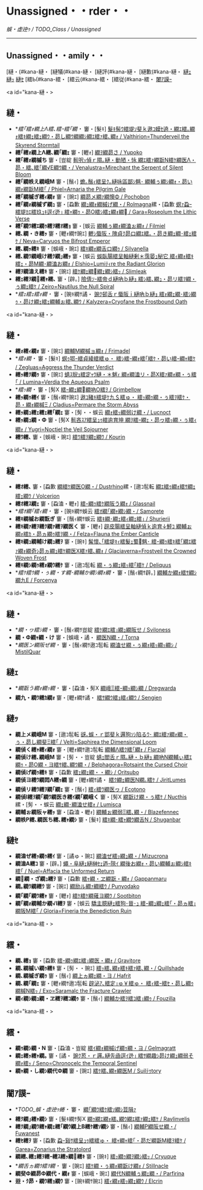 # Unassigned・・rder・・

_蜈・虚迚ｩ / TODO_Class / Unassigned_

---

## Unassigned・・amily・・

[縺・(#kana-縺・ [縺犠(#kana-縺・ [縺評(#kana-縺・ [縺歉(#kana-縺・ [縺ｪ](#kana-縺ｪ) [縺ｯ](#kana-縺ｯ) [縺ｾ](#kana-縺ｾ) [繧Ь(#kana-繧・ [繧云(#kana-繧・ [繧従(#kana-繧・ [闍ｱ謨ｰ](#kana-en)

<a id="kana-縺・></a>
## 縺・

- **繧｢繧ｫ繝上Λ繧､繧ｰ繧｢繝・* 窶・[髮ｷ] [髮ｷ髻ｳ繧堤ｿ斐ｋ遨ｺ蟆ｾ遶・繝ｴ繧｡繝ｫ繧ｷ繝ｪ繧ｪ繝ｳ・昴し繝ｳ繝繝ｼ繝ｴ繧ｧ繧､繝ｫ / Valthirion=Thunderveil the Skyrend Stormtail](/monster/Valthirion=Thunderveil.md)
- **繧｢繧ｫ繝上Λ繧､繝｢繝ｪ** 窶・[轣ｫ] [繝ｦ繝昴さ / Yupoko](/monster/Yupoko.md)
- **繧｢繧ｫ繝槭ち** 窶・[豈綻 [髱呎ｯ偵ｒ隰｡縺・動陋・怺 繝ｴ繧ｧ繝翫Ν繧ｹ繝医Λ・昴・繧､繧｢繝√Ε繝ｳ繝・/ Venalustra=Mirechant the Serpent of Silent Bloom](/monster/Venalustra=Mirechant.md)
- **繧｢繝帙え繝峨Μ** 窶・[鬚ｨ] [蟾｡鬚ｨ繧呈ｸ｡縺咏區鄙ｼ魑･ 繝輔ぅ繝ｼ繝ｫ・昴い繝ｫ繝翫Μ繧｢ / Phiel=Arnaria the Pilgrim Gale](/monster/Phiel=Arnaria.md)
- **繧｢繝槭ぎ繧ｨ繝ｫ** 窶・[豌ｴ] [繝昴メ繝ｧ繝懊Φ / Pochobon](/monster/Pochobon.md)
- **繧｢繝ｫ繝槭ず繝ｭ** 窶・[蝨歉 [繝ｭ繝ｫ繝槭げ繝・/ Rolmagna](/monster/Rolmagna.md)縲・[蝨歉 [螟ｧ蝨ｰ繧堤ｶｴ繧玖ｭｷ逕ｲ迯｣ 繧ｬ繝ｩ・昴Ο繧ｼ繧ｪ繝ｫ繝 / Gara=Roseolum the Lithic Verse](/monster/Gara=Roseolum.md)
- **繧｢繝ｳ繧ｴ繝ｩ繧ｦ繧ｵ繧ｮ** 窶・[蜈云 [繝輔ぅ繝ｫ繝溘ぉ繝ｫ / Filmiel](/monster/Filmiel.md)
- **繧､繝・き繧ｯ** 窶・[轣ｫ繝ｻ豌ｴ] [轣ｼ蜃阪・隗貞ｸ昴ロ繝ｴ繧｡・昴き繝ｪ繝･繧ｪ繧ｹ / Neva=Caryuos the Bifrost Emperor](/monster/Neva=Caryuos.md)
- **繧､繝ｯ繧ｷ** 窶・[蜈峨・豌ｴ] [繧ｷ繝ｫ繝舌ロ繝ｩ / Silvanella](/monster/Silvanella.md)
- **繧､繝ｳ繝峨け繧ｸ繝｣繧ｯ** 窶・[蜈云 [蜈臥腸繧呈軸縺剰＊霈晏ｭ秘它 繧ｨ繝ｫ繧ｷ繧ｪ・昴Μ繝･繝溘お繝ｫ / Elshio=Lumiﾃｨre the Radiant Glorion](/monster/Elshio=Lumiﾃｨre.md)
- **繧ｦ繝溘え繧ｷ** 窶・[豌ｴ] [繧ｹ繝ｪ繝繝ｪ繝ｼ繧ｯ / Slimleak](/monster/Slimleak.md)
- **繧ｪ繧ｦ繝繧ｬ繧､** 窶・[辟｡] [險倩ｿｰ繧帝ｄ縺吶ｂ縺ｮ 繧ｼ繧､繝ｭ・昴リ繧ｦ繝・ぅ繝ｪ繧ｹ / Zeiro=Nautilus the Null Spiral](/monster/Zeiro=Nautilus.md)
- **繧ｪ繧ｪ繧ｫ繝・* 窶・[豌ｷ繝ｻ譎・ [豌ｸ邨舌ｒ蜃阪ｉ縺吶ｂ縺ｮ 繧ｫ繝ｪ繝･繧ｼ繝ｩ・昴け繝ｪ繧ｪ繝輔ぉ繧､繝ｳ / Kalyzera=Cryofane the Frostbound Oath](/monster/Kalyzera=Cryofane.md)

<a id="kana-縺・></a>
## 縺・

- **繧ｫ繧ｨ繝ｫ** 窶・[豌ｴ] [繝輔Μ繝槭ョ繝ｫ / Frimadel](/monster/Frimadel.md)
- **繧ｫ繝・* 窶・[髮ｷ] [螟ｩ鄂ｰ繧貞綾繧繧ゅ・ 繧ｼ繧ｰ繝ｫ繧｢繧ｹ・昴い繧ｰ繝ｬ繧ｹ / Zegluas=Aggress the Thunder Verdict](/monster/Zegluas=Aggress.md)
- **繧ｯ繧ｸ繝ｩ** 窶・[豌ｴ] [蜻ｽ貎ｮ繧定ｬｳ縺・＊魃ｨ 繝ｫ繝溘リ・昴Χ繧ｧ繝ｫ繝・ぅ繧｢ / Lumina=Verdia the Aqueous Psalm](/monster/Lumina=Verdia.md)
- **繧ｯ繝・* 窶・[髣Ⅹ [繧ｰ繝ｪ繝繝吶Ο繧ｦ / Grimbellow](/monster/Grimbellow.md)
- **繧ｯ繝ｩ繧ｲ** 窶・[鬚ｨ繝ｻ豌ｴ] [遨ｺ豬ｷ繧堤ｹ九＄繧ゅ・ 繧ｯ繝ｩ繝・ぅ繧ｦ繧ｹ・昴・繝ｫ繝槭Ξ / Cladius=Permare the Storm Abyss](/monster/Cladius=Permare.md)
- **繧ｯ繝ｭ繧ｪ繧ｪ繧｢繝ｪ** 窶・[髣・・蜈云 [繝ｫ繧ｯ繝弱け繝・/ Lucnoct](/monster/Lucnoct.md)
- **繧ｯ繝ｭ繝・Φ** 窶・[髣Ⅹ [髱吝ｽｱ繧呈ｭｩ繧逾育坤 繝ｦ繧ｰ繝ｪ・昴ヮ繧ｯ繝・ぅ繧ｨ繝ｫ / Yugri=Noctiel the Veil Sojourner](/monster/Yugri=Noctiel.md)
- **繧ｳ繧､** 窶・[蜈峨・豌ｴ] [繧ｳ繧ｦ繝ｪ繝ｳ / Kourin](/monster/Kourin.md)

<a id="kana-縺・></a>
## 縺・

- **繧ｵ繧､** 窶・[蝨歉 [繝繧ｹ繝医Ο繝・/ Dustrhino](/monster/Dustrhino.md)縲・[遨ｺ髢転 [繝ｴ繧ｩ繝ｫ繧ｻ繝ｪ繧ｪ繝ｳ / Volcerion](/monster/Volcerion.md)
- **繧ｵ繧ｽ繝ｪ** 窶・[蝨溘・轣ｫ] [繧ｰ繝ｩ繧ｹ繝阪う繝ｫ / Glassnail](/monster/Glassnail.md)
- **繧ｵ繝｢繧ｨ繝・* 窶・[豌ｷ繝ｻ蜈云 [繧ｵ繝｢繝ｬ繝ｼ繝・/ Samorete](/monster/Samorete.md)
- **繧ｷ繝槭お繝翫ぎ** 窶・[鬚ｨ繝ｻ蜈云 [繧ｷ繝･繝ｪ繧ｨ繝ｪ繧｣ / Shurierii](/monster/Shurierii.md)
- **繧ｷ繝ｧ繧ｦ繧ｸ繝ｧ繧ｦ繝医く** 窶・[轣ｫ] [辟皮腸繧呈軸縺偵ｋ逾育↓鮃ｺ 繝輔ぉ繝ｫ繧ｶ・昴ヵ繝ｩ繧ｦ繝・/ Felza=Flauna the Ember Canticle](/monster/Felza=Flauna.md)
- **繧ｷ繝ｭ繝輔け繝ｭ繧ｦ** 窶・[豌ｷ] [髴懷､｢繧堤ｷｨ繧髮ｪ蜀魑･ 繧ｰ繝ｩ繧ｷ繧｢繝ｴ繧ｧ繝ｫ繝奇ｼ昴ヵ繝ｭ繧ｹ繝医Χ繧ｧ繧､繝ｫ / Glaciaverna=Frostveil the Crowned Woven Frost](/monster/Glaciaverna=Frostveil.md)
- **繧ｷ繝ｼ繝ｩ繧ｫ繝ｳ繧ｹ** 窶・[遨ｺ髢転 [繝・ぅ繝ｪ繧ｯ繧｢繧ｹ / Deliquus](/monster/Deliquus.md)
- **繧ｹ繧ｳ繝・ぅ繝・す繝･繝輔か繝ｼ繝ｫ繝・* 窶・[鬚ｨ繝ｻ辟｡] [繝輔か繝ｫ繧ｻ繝ｼ繝九Ε / Forcenya](/monster/Forcenya.md)

<a id="kana-縺・></a>
## 縺・

- **繝・ヮ繧ｼ繝・* 窶・[鬚ｨ繝ｻ豈綻 [繧ｹ繝ｴ繧｣繝ｭ繝阪せ / Sviloness](/monster/Sviloness.md)
- **繝・Φ繝ｬ繝・け** 窶・[蜈峨・譎・ [繝医Ν繝・/ Torna](/monster/Torna.md)
- **繝医ン繝阪ぜ繝・* 窶・[鬚ｨ繝ｻ遨ｺ髢転 [繝溘せ繝・ぅ繝ｫ繧ｯ繝ｯ繝ｼ / MistilQuar](/monster/MistilQuar.md)

<a id="kana-縺ｪ"></a>
## 縺ｪ

- **繝翫う繝ｫ繝ｯ繝・* 窶・[蝨溘・髣Ⅹ [繝峨Ξ繧ｰ繝ｯ繝ｼ繝 / Dregwarda](/monster/Dregwarda.md)
- **繝九・繝ｳ繧ｶ繝ｫ** 窶・[轣ｫ繝ｻ譎・ [繧ｻ繝ｳ繧ｮ繧ｨ繝ｳ / Sengien](/monster/Sengien.md)

<a id="kana-縺ｯ"></a>
## 縺ｯ

- **繝上メ繝峨Μ** 窶・[遨ｺ髢転 [谺｡蜈・ｒ郢斐ｋ邏狗ｿｼ陷るｳ･ 繝ｴ繧ｧ繝ｫ繝・ぅ・昴し繝斐Ξ繧｢ / Velti=Saphirea the Dimensional Loom](/monster/Velti=Saphirea.md)
- **繝偵く繧ｬ繧ｨ繝ｫ** 窶・[轣ｫ繝ｻ遨ｺ髢転 [繝輔Λ繧ｸ繧｢繝ｫ / Flarzial](/monster/Flarzial.md)
- **繝偵け繧､繝峨Μ** 窶・[髣・・豈綻 [蜻ｪ閻舌ｒ隰｡縺・ｂ縺ｮ 繝吶Ν繝輔ぃ繧ｴ繝ｩ・昴Ο繝・ヨ繧ｻ繧､繝ｳ繝・/ Belphagora=Rotsaint the Cursed Choir](/monster/Belphagora=Rotsaint.md)
- **繝偵げ繝ｩ繧ｷ** 窶・[蝨歉 [繧ｪ繝ｪ繝・・繝ｼ / Oritsubo](/monster/Oritsubo.md)
- **繝偵ヨ繧ｳ繝悶Λ繧ｯ繝** 窶・[轣ｫ繝ｻ譎・ [繧ｸ繝ｪ繝医Ν繝｡繧ｹ / JiritLumes](/monster/JiritLumes.md)
- **繝偵リ繧ｳ繧ｦ繝｢繝ｪ** 窶・[鬚ｨ] [繧ｨ繧ｳ繝医ヮ / Ecotono](/monster/Ecotono.md)
- **繝偵Ι繧ｦ繝｢繝ｳ繝医き繧ｲ繝｢繝峨く** 窶・[髣Ⅹ [繝翫け繝・ぅ繧ｹ / Nucthis](/monster/Nucthis.md)縲・[髣・・蜈云 [繝ｪ繝･繝溘せ繧ｫ / Lumisca](/monster/Lumisca.md)
- **繝輔ぉ繝阪ャ繧ｯ** 窶・[蝨溘・轣ｫ] [繝輔ぉ繝弱Ξ繧､繝・/ Blazefennec](/monster/Blazefennec.md)
- **繝帙Ρ繧､繝医ち繧､繧ｬ繝ｼ** 窶・[髮ｷ] [繧ｷ繝･繧ｬ繝ｳ繝舌Ν / Shuganbar](/monster/Shuganbar.md)

<a id="kana-縺ｾ"></a>
## 縺ｾ

- **繝溘ぜ繧ｯ繝ｩ繧ｲ** 窶・[譎ゅ・豌ｴ] [繝溘ぜ繧ｯ繝ｭ繝・/ Mizucrona](/monster/Mizucrona.md)
- **繝溘Α繧ｺ** 窶・[辟｡] [蠅・阜縺ｪ縺榊ｾｪ迺ｰ陝ｲ 繝後お繝ｫ・昴い繝輔ぉ繝ｼ繧ｷ繧｢ / Nuel=Affacia the Unformed Return](/monster/Nuel=Affacia.md)
- **繝繝・ざ繝ｭ繧ｦ** 窶・[蝨歉 [繧ｬ繝・ヱ繝翫・繝ｫ / Gappanmaru](/monster/Gappanmaru.md)
- **繝｡繝ｳ繝繧ｳ** 窶・[豌ｴ] [繝励ル繝ｧ繝繧ｳ / Punyodako](/monster/Punyodako.md)
- **繝｢繝｢繝ｳ繧ｬ** 窶・[轣ｫ] [繧ｹ繧ｹ繝薙ヨ繝ｳ / Sootbiton](/monster/Sootbiton.md)
- **繝｢繝ｫ繝輔か繝√Ι繧ｦ** 窶・[蜈云 [驕主臆縺ｪ繧狗･晉･ｭ 繧ｰ繝ｭ繝ｪ繧｢・昴ヵ繧｣繝阪Μ繧｢ / Gloria=Fineria the Benediction Ruin](/monster/Gloria=Fineria.md)

<a id="kana-繧・></a>
## 繧・

- **繝､繧ｮ** 窶・[蝨歉 [繧ｰ繝ｩ繝ｴ繧｣繝医・繝ｫ / Gravitore](/monster/Gravitore.md)
- **繝､繝槭い繝ｩ繧ｷ** 窶・[髣・・豌ｴ] [繧ｯ繧､繝ｫ繧ｷ繧ｧ繧､繝・/ Quillshade](/monster/Quillshade.md)
- **繝､繝槭ぎ繝ｩ** 窶・[鬚ｨ] [繝上ヵ繝ｪ繝・ヨ / Hafrit](/monster/Hafrit.md)
- **繝､繝｢繝ｪ** 窶・[轣ｫ繝ｻ遨ｺ髢転 [辟泌ｱ､繧定｣ゅ￥繧ゅ・ 繧ｨ繧ｰ繧ｾ・昴し繝ｩ繝槭Ν繧ｯ / Exo=Saramalc the Fracture Crawler](/monster/Exo=Saramalc.md)
- **繝ｨ繝ｼ繝ｭ繝・ヱ繧ｦ繧ｺ繝ｩ** 窶・[鬚ｨ] [繝輔か繧ｦ繧ｺ繧｣繝ｩ / Fouzilla](/monster/Fouzilla.md)

<a id="kana-繧・></a>
## 繧・

- **繝ｩ繝ｼ繝・Ν** 窶・[蝨溘・豈綻 [繧ｲ繝ｫ繝槭げ繝ｩ繝・ヨ / Gelmagratt](/monster/Gelmagratt.md)
- **繝ｪ繧ｯ繧ｬ繝｡** 窶・[譎・ [豌ｸ荵・ｒ邏｡縺先凾逕ｲ迯｣ 繧ｻ繝趣ｼ昴け繝ｭ繝弱そ繝ｫ繧ｯ / Seno=Chronocelc the Temporal Sentinel](/monster/Seno=Chronocelc.md)
- **繝ｬ繝・し繝ｼ繝代Φ繝** 窶・[豌ｴ] [繧ｹ繧､繝ｬ繝医Μ / Suilﾃｩtory](/monster/Suilﾃｩtory.md)

<a id="kana-en"></a>
## 闍ｱ謨ｰ

- **TODO_蜈・虚迚ｩ蜷・* 窶・ [繝｢繝ｳ繧ｹ繧ｿ繝ｼ荳隕ｧ](/monster/index.md)
- **繧ｸ繝｣繧ｬ繝ｼ** 窶・[髮ｷ繝ｻ髣Ⅹ [繝ｩ繝ｴ繝ｫ繧､繝ｳ繝ｴ繧ｧ繝ｪ繧ｹ / Ravlinvelis](/monster/Ravlinvelis.md)
- **繧ｸ繝｣繝ｳ繧ｬ繝ｪ繧｢繝ｳ繝上Β繧ｹ繧ｿ繝ｼ** 窶・[鬚ｨ] [繝輔Ρ繝阪せ繝・/ Fuwanest](/monster/Fuwanest.md)
- **繧ｾ繧ｦ** 窶・[蝨歉 [蝨ｰ谿ｻ繧呈ｭｩ繧繧ゅ・ 繧ｬ繝ｬ繧｢・昴だ繝翫Μ繧ｦ繧ｹ / Garea=Zonarius the Stratolord](/monster/Garea=Zonarius.md)
- **繝繧､繧ｪ繧ｦ繧ｰ繧ｽ繧ｯ繝繧ｷ** 窶・[豌ｷ] [繧ｯ繝ｩ繝ｦ繝ｼ繧ｯ / Cryuque](/monster/Cryuque.md)
- **繝舌ヵ繝ｳ繧ｦ繝・* 窶・[豌ｴ] [繧ｹ繝・ぅ繝ｫ繝翫け繝ｫ / Stillnacle](/monster/Stillnacle.md)
- **繝斐Φ繝昴Φ繝代・繝ｫ** 窶・[蜈峨・豌ｴ] [繝代Ν繝輔ぅ繝ｪ繝・/ Parfirina](/monster/Parfirina.md)
- **逧・ｸ昴・繝ｳ繧ｮ繝ｳ** 窶・[豌ｷ繝ｻ豌ｴ] [繧ｨ繝ｫ繧ｯ繝ｪ繝ｳ / Elcrin](/monster/Elcrin.md)
